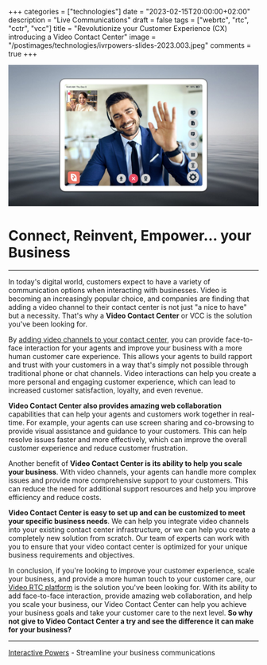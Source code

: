 +++
categories = ["technologies"]
date = "2023-02-15T20:00:00+02:00"
description = "Live Communications"
draft = false
tags = ["webrtc", "rtc", "cctr", "vcc"]
title = "Revolutionize your Customer Experience (CX) introducing a Video Contact Center"
image = "/postimages/technologies/ivrpowers-slides-2023.003.jpeg"
comments = true
+++

![Video Contact Center](/postimages/technologies/ivrpowers-slides-2023.003.jpeg)

# Connect, Reinvent, Empower... your Business
---

In today's digital world, customers expect to have a variety of communication options when interacting with businesses. Video is becoming an increasingly popular choice, and companies are finding that adding a video channel to their contact center is not just "a nice to have" but a necessity. That's why a **Video Contact Center** or VCC is the solution you've been looking for.

By [adding video channels to your contact center](https://interactivepowers.com/en/platforms/videortc#third-party-call-center-integrations), you can provide face-to-face interaction for your agents and improve your business with a more human customer care experience. This allows your agents to build rapport and trust with your customers in a way that's simply not possible through traditional phone or chat channels. Video interactions can help you create a more personal and engaging customer experience, which can lead to increased customer satisfaction, loyalty, and even revenue.

**Video Contact Center also provides amazing web collaboration** capabilities that can help your agents and customers work together in real-time. For example, your agents can use screen sharing and co-browsing to provide visual assistance and guidance to your customers. This can help resolve issues faster and more effectively, which can improve the overall customer experience and reduce customer frustration.

Another benefit of **Video Contact Center is its ability to help you scale your business**. With video channels, your agents can handle more complex issues and provide more comprehensive support to your customers. This can reduce the need for additional support resources and help you improve efficiency and reduce costs.

**Video Contact Center is easy to set up and can be customized to meet your specific business needs**. We can help you integrate video channels into your existing contact center infrastructure, or we can help you create a completely new solution from scratch. Our team of experts can work with you to ensure that your video contact center is optimized for your unique business requirements and objectives.

In conclusion, if you're looking to improve your customer experience, scale your business, and provide a more human touch to your customer care, our [Video RTC platform](https://interactivepowers.com/en/platforms/videortc) is the solution you've been looking for. With its ability to add face-to-face interaction, provide amazing web collaboration, and help you scale your business, our Video Contact Center can help you achieve your business goals and take your customer care to the next level. **So why not give to Video Contact Center a try and see the difference it can make for your business?**

---
[Interactive Powers](http://www.ivrpowers.com/) - Streamline your business communications
